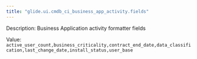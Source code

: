 ```yaml
---
title: "glide.ui.cmdb_ci_business_app_activity.fields"
---
```


Description: Business Application activity formatter fields

Value: `active_user_count,business_criticality,contract_end_date,data_classification,last_change_date,install_status,user_base`